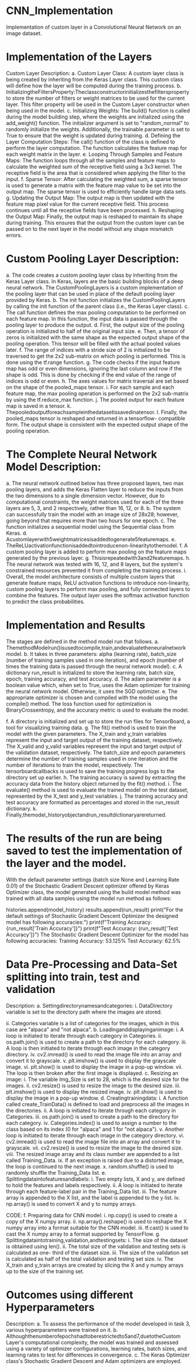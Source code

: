 # CNN_Implementation
Implementation of custom layer in a Convolutional Neural Network on an image dataset.

# Implementation of the Layers
Custom Layer Description:
a. Custom Layer Class: A custom layer class is being created by inheriting from the Keras Layer class. This custom class will define how the layer will be computed during the training process.
 b. InitializingtheFiltersProperty:Theclassconstructorinitializesthefiltersproperty to store the number of filters or weight matrices to be used for the current layer. This filter property will be used in the Custom Layer constructor when being used in the model.
c. Initializing Weights: The build() function is called during the model building step, where the weights are initialized using the add_weight() function. The initializer argument is set to "random_normal" to randomly initialize the weights. Additionally, the trainable parameter is set to True to ensure that the weight is updated during training.
d. Defining the Layer Computation Steps: The call() function of the class is defined to perform the layer computation. The function calculates the feature map for each weight matrix in the layer.
e. Looping Through Samples and Feature Maps: The function loops through all the samples and feature maps to calculate the weighted sum of the receptive field using a 3x3 kernel. The receptive field is the area that is considered when applying the filter to the input.
f. Sparse Tensor: After calculating the weighted sum, a sparse tensor is used to generate a matrix with the feature map value to be set into the output map. The sparse tensor is used to efficiently handle large data sets.
g. Updating the Output Map: The output map is then updated with the feature map pixel value for the current receptive field. This process continues until all the receptive fields have been processed.
h. Reshaping the Output Map: Finally, the output map is reshaped to maintain its shape during training. This ensures that the output from the custom layer can be passed on to the next layer in the model without any shape mismatch errors.


# Custom Pooling Layer Description:
a. The code creates a custom pooling layer class by inheriting from the Keras Layer class. In Keras, layers are the basic building blocks of a deep neural network. The CustomPoolingLayers is a custom implementation of the pooling layer that can be used in place of the default pooling layer provided by Keras.
b. The init function initializes the CustomPoolingLayers by calling the init function of the parent class (i.e., the Keras Layer class).
c. The call function defines the max pooling computation to be performed on each feature map. In this function, the input data is passed through the pooling layer to produce the output.
d. First, the output size of the pooling operation is initialized to half of the original input size.
e. Then, a tensor of zeros is initialized with the same shape as the expected output shape of the pooling operation. This tensor will be filled with the actual pooled values later.
f. The range of indices with a stride size of 2 is initialized to be traversed to get the 2x2 sub-matrix on which pooling is performed. This is done using the tf.range function.
g. The code checks if the input feature map has odd or even dimensions, ignoring the last column and row if the shape is odd. This is done by checking if the end value of the range of indices is odd or even.
h. The axes values for matrix traversal are set based on the shape of the pooled_maps tensor.
i. For each sample and each feature map, the max pooling operation is performed on the 2x2 sub-matrix by using the tf.reduce_max function.
j. The pooled output for each feature map is saved in a tensor.
k. Thepooledoutputforeachsampleinthedatasetissavedinatensor.
l. Finally, the pooled_maps tensor is reshaped and returned in a tensorflow- compatible form. The output shape is consistent with the expected output shape of the pooling operation.


# The Complete Neural Network Model Description:
a. The neural network outlined below has three proposed layers, two max pooling layers, and adds the Keras Flatten layer to reduce the inputs from the two dimensions to a single dimension vector. However, due to computational constraints, the weight matrices used for each of the three layers are 5, 3, and 2 respectively, rather than 16, 12, or 8.
b. The system can successfully train the model with an image size of 28x28; however, going beyond that requires more than two hours for one epoch.
c. The function initializes a sequential model using the Sequential class from Keras.
d. Acustomlayerwith5weightmatricesisaddedtogenerate5featuremaps.
e. TheReLUactivationfunctionisaddedtointroducenon-linearitytothemodel.
f. A custom pooling layer is added to perform max pooling on the feature maps
generated by the previous layer.
g. Thisisrepeatedwith3and2featuremaps.
 h. The neural network was tested with 16, 12, and 8 layers, but the system's constrained resources prevented it from completing the training process.
i. Overall, the model architecture consists of multiple custom layers that generate feature maps, ReLU activation functions to introduce non-linearity, custom pooling layers to perform max pooling, and fully connected layers to combine the features. The output layer uses the softmax activation function to predict the class probabilities.


# Implementation and Results
The stages are defined in the method model run that follows.
a. ThemethodModelrun()isusedtocompile,train,andevaluatetheneuralnetwork model.
b. It takes in three parameters: alpha (learning rate), batch_size (number of training samples used in one iteration), and epoch (number of times the training data is passed through the neural network model).
c. A dictionary run_result is initialized to store the learning rate, batch size, epoch, training accuracy, and test accuracy.
d. The adam parameter is a boolean value which, when set to True, uses the Adam optimizer for training the neural network model. Otherwise, it uses the SGD optimizer.
e. The appropriate optimizer is chosen and compiled with the model using the compile() method. The loss function used for optimization is BinaryCrossentropy, and the accuracy metric is used to evaluate the model.

 f. A directory is initialized and set up to store the run files for TensorBoard, a tool for visualizing training data.
g. The fit() method is used to train the model with the given parameters. The X_train and y_train variables represent the input and target output of the training dataset, respectively. The X_valid and y_valid variables represent the input and target output of the validation dataset, respectively. The batch_size and epoch parameters determine the number of training samples used in one iteration and the number of iterations to train the model, respectively. The tensorboardcallbacks is used to save the training progress logs to the directory set up earlier.
h. The training accuracy is saved by extracting the accuracy data from the history object returned by the fit() method.
i. The evaluate() method is used to evaluate the trained model on the test dataset, represented by the X_test and y_test variables.
j. The training accuracy and test accuracy are formatted as percentages and stored in the run_result dictionary.
k. Finally,themodel_historyobjectandrun_resultdictionaryarereturned.

# The results of the run are being saved to test the implementation of the layer and the model.
With the default parameter settings (batch size None and Learning Rate 0.01) of the Stochastic Gradient Descent optimizer offered by Keras Optimizer class, the model generated using the build model method was trained with all data samples using the model run method as follows:

histories.append(model_history) results.append(run_result)
print("For the default settings of Stochastic Gradient Descent Optimizer the designed model has following accuracies:") print(f"Training Accuracy: {run_result['Train Accuracy']}") print(f"Test Accuracy: {run_result['Test Accuracy']}")
The Stochastic Gradient Descent Optimizer for the model has following accuracies: Training Accuracy: 53.125%
Test Accuracy: 62.5%
 
# Data Pre-Processing and Data-Set splitting into train, test and validation
Description:
a. Settingdirectorynamesandcategories:
 i. DataDirectory variable is set to the directory path where the images are stored.
  
 ii. Categories variable is a list of categories for the images, which in this case are "alpaca" and "not alpaca".
b. Loadinganddisplayinganimage:
 i. A loop is initiated to iterate through each category in Categories.
 ii. os.path.join() is used to create a path to the directory for each category.
 iii. A loop is then initiated to iterate through each image in the category directory.
 iv. cv2.imread() is used to read the image file into an array and convert it to grayscale.
 v. plt.imshow() is used to display the grayscale image.
 vi. plt.show() is used to display the image in a pop-up window.
 vii. The loop is then broken after the first image is displayed.
c. Resizing an image:
 i. The variable Img_Size is set to 28, which is the desired size for the images.
 ii. cv2.resize() is used to resize the image to the desired size.
 iii. plt.imshow() is used to display the resized image.
 iv. plt.show() is used to display the image in a pop-up window.
d. Creatingtrainingdata:
 i. A function called create_TrainData() is defined to load and preprocess all the images in the directories.
 ii. A loop is initiated to iterate through each category in Categories.
 iii. os.path.join() is used to create a path to the directory for each category.
 iv. Categories.index() is used to assign a number to the class based on its index (0 for "alpaca" and 1 for "not alpaca").
 v. Another loop is initiated to iterate through each image in the category directory.
 vi. cv2.imread() is used to read the image file into an array and convert it to grayscale.
 vii. cv2.resize() is used to resize the image to the desired size.
 viii. The resized image array and its class number are appended to a list called Training_Data.
 ix. If an exception is raised due to a distorted image, the loop is continued to the next image.
 x. random.shuffle() is used to randomly shuffle the Training_Data list.
e. Splittingdataintofeaturesandlabels:
 i. Two empty lists, X and y, are defined to hold the features and labels respectively.
 ii. A loop is initiated to iterate through each feature-label pair in the Training_Data list.
 iii. The feature array is appended to the X list, and the label is appended to the y list.
 iv. np.array() is used to convert X and y to numpy arrays.

 CODE:
f. Preparing data for CNN model:
i. np.copy() is used to create a copy of the X numpy array.
ii. np.array().reshape() is used to reshape the X numpy array into a format suitable for the CNN model.
iii. tf.cast() is used to cast the X numpy array to a format supported by TensorFlow.
g. Splittingdataintotraining,validation,andtestingsets:
i. The size of the dataset is obtained using len().
ii. The total size of the validation and testing sets is calculated as one- third of the dataset size.
iii. The size of the validation set is calculated as half of the total validation and testing set size.
iv. The X_train and y_train arrays are created by slicing the X and y numpy arrays up to the size of the training set.



# Outcomes using different Hyperparameters
Description:
a. To assess the performance of the model developed in task 3, various hyperparameters were trained on it.
b. Althoughthenumberofepochshadtoberestrictedto5and7,duetotheCustom Layer's computational complexity, the model was trained and assessed using a variety of optimizer configurations, learning rates, batch sizes, and learning rates to test for differences in convergence.
c. The Keras Optimizer class's Stochastic Gradient Descent and Adam optimizers are employed.



